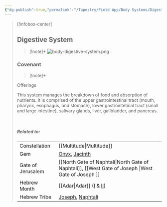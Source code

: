 ```yaml
---
{"dg-publish":true,"permalink":"/Tapestry/Field App/Body Systems/Digestive System/","title":"Digestive System","tags":["covenants/body/systems"],"dgHomeLink":true,"dgEnableSearch":true}
---
```


> [!infobox-center] 
> ## Digestive System
> > [!note]+
> ![body-digestive-system.png](/img/user/File%20Vault/Field%20App/body-systems/body-digestive-system.png)
>  ### Covenant
>> [!note]+ 
>  <p class="note first">Offerings</p>
><p class="note second"> This system manages the breakdown of food and absorption of nutrients. It is comprised of the upper gastrointestinal tract (mouth, pharynx, esophagus, and stomach), lower gastrointetinal tract (small and large intestine), salivary glands, liver, gallbladder, and pancreas.</p>
> <br>
> 
> ##### Related to:
> <p class="note first" p style="margin-bottom: 16px;">
><p class="note third">
>
> |             |        |
> | --- | --- |
> | Constellation |     [[Multitude\|Multitude]]                       |
> | Gem | <a href="onyx" data-href="onyx" class="internal-link">Onyx</a>, <a href="jacinth" data-href="jacinth" class="internal-link">Jacinth</a> |
> | Gate of Jerusalem  | [[North Gate of Naphtali\|North Gate of Naphtali]], [[West Gate of Joseph  \|West Gate of Joseph  ]]                                       |
> |   Hebrew Month   | [[Adar\|Adar]] (<a href="Adar I" data-href="Adar I" class="internal-link">I</a> & <a href="Adar II" data-href="Adar II" class="internal-link">II</a>)                               |
> | Hebrew Tribe | <a href="Tribe of Joseph" data-href="Tribe of Joseph" class="internal-link">Joseph</a>, <a href="Tribe of Naphtali" data-href="Tribe of Naphtali" class="internal-link">Naphtali</a>